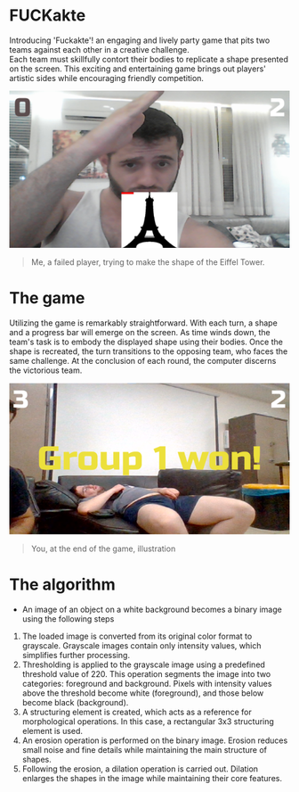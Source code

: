 # FUCKakte
Introducing 'Fuckakte'! an engaging and lively party game that pits two teams against each other in a creative challenge. <br/> 
Each team must skillfully contort their bodies to replicate a shape presented on the screen. This exciting and entertaining game brings out players' artistic sides while encouraging friendly competition. <br/> 

![Alt Text](https://github.com/itsikshteinberger/FUCKakte/blob/main/sim/simolation.jpg)
> Me, a failed player, trying to make the shape of the Eiffel Tower.

# The game
Utilizing the game is remarkably straightforward. With each turn, a shape and a progress bar will emerge on the screen. As time winds down, the team's task is to embody the displayed shape using their bodies. Once the shape is recreated, the turn transitions to the opposing team, who faces the same challenge. At the conclusion of each round, the computer discerns the victorious team.

![Alt Text](https://github.com/itsikshteinberger/FUCKakte/blob/main/sim/end.png)
> You, at the end of the game, illustration

# The algorithm

* An image of an object on a white background becomes a binary image using the following steps
1. The loaded image is converted from its original color format to grayscale. Grayscale images contain only intensity values, which simplifies further processing.
2. Thresholding is applied to the grayscale image using a predefined threshold value of 220. This operation segments the image into two categories: foreground and background. Pixels with intensity values above the threshold become white (foreground), and those below become black (background).
3. A structuring element is created, which acts as a reference for morphological operations. In this case, a rectangular 3x3 structuring element is used.
4. An erosion operation is performed on the binary image. Erosion reduces small noise and fine details while maintaining the main structure of shapes.
5. Following the erosion, a dilation operation is carried out. Dilation enlarges the shapes in the image while maintaining their core features.

